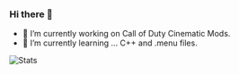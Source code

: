 ### Hi there 👋
- 🔭 I’m currently working on Call of Duty Cinematic Mods.
- 🌱 I’m currently learning ... C++ and .menu files.

![Stats](https://github-readme-stats.vercel.app/api?username=4GlVE&show_icons=true&theme=github_dark)
<!--
**4GlVE/4GlVE** is a ✨ _special_ ✨ repository because its `README.md` (this file) appears on your GitHub profile.

Here are some ideas to get you started:

- 🔭 I’m currently working on ...
- 🌱 I’m currently learning ...
- 👯 I’m looking to collaborate on ...
- 🤔 I’m looking for help with ...
- 💬 Ask me about ...
- 📫 How to reach me: ...
- 😄 Pronouns: ...
- ⚡ Fun fact: ...
-->
